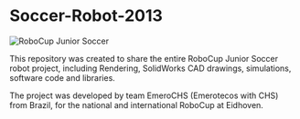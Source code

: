 Soccer-Robot-2013
=================

![RoboCup Junior Soccer](https://fbcdn-sphotos-b-a.akamaihd.net/hphotos-ak-ash3/524686_472385009486483_208128518_n.jpg)

This repository was created to share the entire RoboCup Junior Soccer robot project,
including Rendering, SolidWorks CAD drawings, simulations, software code and libraries.

The project was developed by team EmeroCHS (Emerotecos with CHS)  from Brazil, for the national and international
RoboCup at Eidhoven.
